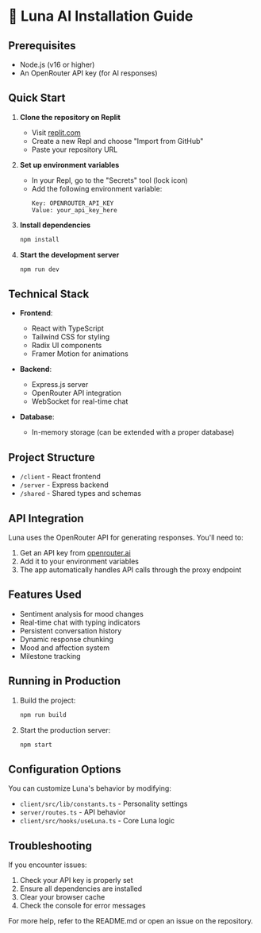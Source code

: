 
# 🌙 Luna AI Installation Guide

## Prerequisites
- Node.js (v16 or higher)
- An OpenRouter API key (for AI responses)

## Quick Start

1. **Clone the repository on Replit**
   - Visit [replit.com](https://replit.com)
   - Create a new Repl and choose "Import from GitHub"
   - Paste your repository URL

2. **Set up environment variables**
   - In your Repl, go to the "Secrets" tool (lock icon)
   - Add the following environment variable:
     ```
     Key: OPENROUTER_API_KEY
     Value: your_api_key_here
     ```

3. **Install dependencies**
   ```bash
   npm install
   ```

4. **Start the development server**
   ```bash
   npm run dev
   ```

## Technical Stack

- **Frontend**:
  - React with TypeScript
  - Tailwind CSS for styling
  - Radix UI components
  - Framer Motion for animations

- **Backend**:
  - Express.js server
  - OpenRouter API integration
  - WebSocket for real-time chat

- **Database**:
  - In-memory storage (can be extended with a proper database)

## Project Structure

- `/client` - React frontend
- `/server` - Express backend
- `/shared` - Shared types and schemas

## API Integration

Luna uses the OpenRouter API for generating responses. You'll need to:

1. Get an API key from [openrouter.ai](https://openrouter.ai)
2. Add it to your environment variables
3. The app automatically handles API calls through the proxy endpoint

## Features Used

- Sentiment analysis for mood changes
- Real-time chat with typing indicators
- Persistent conversation history
- Dynamic response chunking
- Mood and affection system
- Milestone tracking

## Running in Production

1. Build the project:
   ```bash
   npm run build
   ```

2. Start the production server:
   ```bash
   npm start
   ```

## Configuration Options

You can customize Luna's behavior by modifying:
- `client/src/lib/constants.ts` - Personality settings
- `server/routes.ts` - API behavior
- `client/src/hooks/useLuna.ts` - Core Luna logic

## Troubleshooting

If you encounter issues:
1. Check your API key is properly set
2. Ensure all dependencies are installed
3. Clear your browser cache
4. Check the console for error messages

For more help, refer to the README.md or open an issue on the repository.
